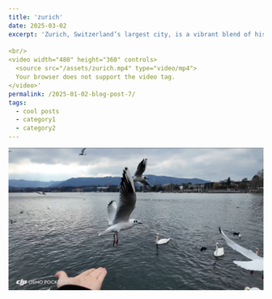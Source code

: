 ```yaml
---
title: 'zurich'
date: 2025-03-02
excerpt: 'Zurich, Switzerland’s largest city, is a vibrant blend of history, culture, and modern innovation. Nestled along the picturesque Lake Zurich and surrounded by scenic hills, it offers stunning views and endless outdoor activities. The charming Old Town features medieval architecture, while the city’s museums, arts scene, and lively nightlife make it a cultural hub. Lake Zurich is perfect for boat cruises, swimming, and lakeside strolls, adding to the city's unique charm. Whether exploring its rich history or enjoying its natural beauty, Zurich is a must-visit destination.

<br/>
<video width="480" height="360" controls>
  <source src="/assets/zurich.mp4" type="video/mp4">
  Your browser does not support the video tag.
</video>'
permalink: /2025-01-02-blog-post-7/
tags:
  - cool posts
  - category1
  - category2
---
```



<img src='/images/zurich.png'>



